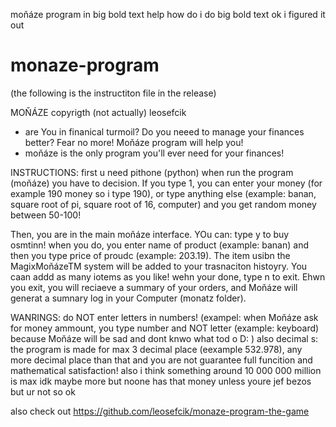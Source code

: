 moňáze program in big bold text help how do i do big bold text
ok i figured it out
# monaze-program

(the following is the instructiton file in the release)

MOŇÁZE copyrigth (not actually) leosefcik
- are You in finanical turmoil? Do you neeed to manage your finances better? Fear no more! Moňáze program will help you!
- moňáze is the only program you'll ever need for your finances!

INSTRUCTIONS:
first u need pithone (python)
when run the program (moňáze) you have to decision. If you type 1, you can enter your money (for example 190 money so i type 190), or type anything else (example: banan, square root of pi, square root of 16, computer) and you get random money between 50-100!

Then, you are in the main moňáze interface. YOu can:
type y to buy osmtinn! when you do, you enter name of product (example: banan) and then you type price of proudc (example: 203.19). The item usibn the MagixMoňázeTM system will be added to your trasnaciton histoyry. You caan addd as many iotems as you like! wehn your done, type n to exit. Ehwn you exit, you will reciaeve a summary of your orders, and Moňáze will generat a sumnary log in your Computer (monatz folder).

WANRINGS:
do NOT enter letters in numbers! (exampel: when Moňáze ask for money ammount, you type number and NOT letter (example: keyboard) because Moňáze will be sad and dont knwo what tod o D:
)
also decimal s: the program is made for max 3 decimal place (eexample 532.978), any more decimal place than that and you are not guarantee full funcition and mathematical satisfaction!
also i think something around 10 000 000 million is max idk maybe more but noone has that money unless youre jef bezos but ur not so ok

also check out https://github.com/leosefcik/monaze-program-the-game
